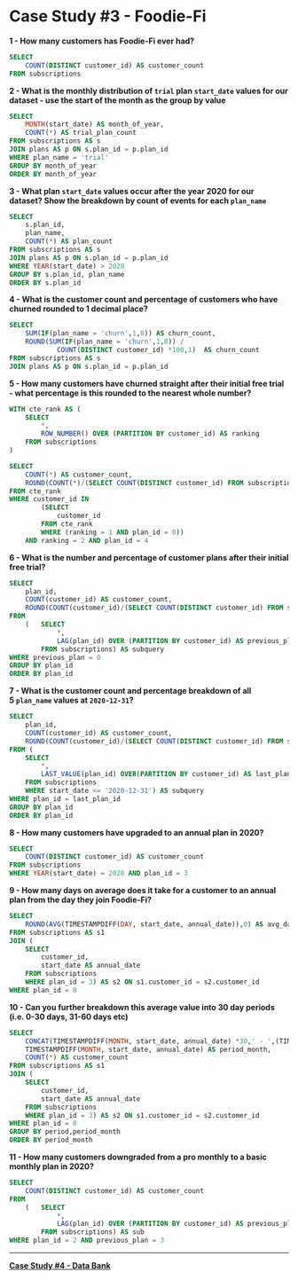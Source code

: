 # Case Study #3 - Foodie-Fi

**1 - How many customers has Foodie-Fi ever had?**

```sql
SELECT
	COUNT(DISTINCT customer_id) AS customer_count
FROM subscriptions

```

**2 - What is the monthly distribution of `trial` plan `start_date` values for our dataset - use the start of the month as the group by value**

```sql
SELECT
	MONTH(start_date) AS month_of_year,
    COUNT(*) AS trial_plan_count
FROM subscriptions AS s
JOIN plans AS p ON s.plan_id = p.plan_id
WHERE plan_name = 'trial'
GROUP BY month_of_year
ORDER BY month_of_year
```

**3 - What plan `start_date` values occur after the year 2020 for our dataset? Show the breakdown by count of events for each `plan_name`**

```sql
SELECT
	s.plan_id,
	plan_name,
    COUNT(*) AS plan_count
FROM subscriptions AS s
JOIN plans AS p ON s.plan_id = p.plan_id
WHERE YEAR(start_date) > 2020
GROUP BY s.plan_id, plan_name
ORDER BY s.plan_id

```

**4 - What is the customer count and percentage of customers who have churned rounded to 1 decimal place?**

```sql
SELECT
    SUM(IF(plan_name = 'churn',1,0)) AS churn_count,
    ROUND(SUM(IF(plan_name = 'churn',1,0)) / 
			COUNT(DISTINCT customer_id) *100,1)  AS churn_count
FROM subscriptions AS s
JOIN plans AS p ON s.plan_id = p.plan_id

```

**5 - How many customers have churned straight after their initial free trial - what percentage is this rounded to the nearest whole number?**

```sql
WITH cte_rank AS (
	SELECT
		*,
        ROW_NUMBER() OVER (PARTITION BY customer_id) AS ranking
	FROM subscriptions
)

SELECT
	COUNT(*) AS customer_count,
    ROUND(COUNT(*)/(SELECT COUNT(DISTINCT customer_id) FROM subscriptions)*100) AS percentage
FROM cte_rank
WHERE customer_id IN
		(SELECT
			customer_id
		FROM cte_rank
		WHERE (ranking = 1 AND plan_id = 0))
	AND ranking = 2 AND plan_id = 4
```

**6 - What is the number and percentage of customer plans after their initial free trial?**

```sql
SELECT
	plan_id,
    COUNT(customer_id) AS customer_count,
	ROUND(COUNT(customer_id)/(SELECT COUNT(DISTINCT customer_id) FROM subscriptions)*100,1) AS percentage
FROM
	(	SELECT
			*,
			LAG(plan_id) OVER (PARTITION BY customer_id) AS previous_plan
		FROM subscriptions) AS subquery
WHERE previous_plan = 0
GROUP BY plan_id
ORDER BY plan_id
```

**7 - What is the customer count and percentage breakdown of all 5 `plan_name` values at `2020-12-31`?**

```sql
SELECT
	plan_id,
    COUNT(customer_id) AS customer_count,
    ROUND(COUNT(customer_id)/(SELECT COUNT(DISTINCT customer_id) FROM subscriptions)*100,1) AS percentage
FROM (
	SELECT
		*,
		LAST_VALUE(plan_id) OVER(PARTITION BY customer_id) AS last_plan_id
	FROM subscriptions
    WHERE start_date <= '2020-12-31') AS subquery
WHERE plan_id = last_plan_id
GROUP BY plan_id
ORDER BY plan_id

```

**8 - How many customers have upgraded to an annual plan in 2020?**

```sql
SELECT
	COUNT(DISTINCT customer_id) AS customer_count
FROM subscriptions
WHERE YEAR(start_date) = 2020 AND plan_id = 3
```

**9 - How many days on average does it take for a customer to an annual plan from the day they join Foodie-Fi?**

```sql
SELECT
	ROUND(AVG(TIMESTAMPDIFF(DAY, start_date, annual_date)),0) AS avg_date_join
FROM subscriptions AS s1
JOIN (
	SELECT
		customer_id,
		start_date AS annual_date
	FROM subscriptions
    WHERE plan_id = 3) AS s2 ON s1.customer_id = s2.customer_id
WHERE plan_id = 0
```

**10 - Can you further breakdown this average value into 30 day periods (i.e. 0-30 days, 31-60 days etc)**

```sql
SELECT
	CONCAT(TIMESTAMPDIFF(MONTH, start_date, annual_date) *30,' - ',(TIMESTAMPDIFF(MONTH, start_date, annual_date) + 1)*30,' days') AS period,
    TIMESTAMPDIFF(MONTH, start_date, annual_date) AS period_month,
    COUNT(*) AS customer_count
FROM subscriptions AS s1
JOIN (
	SELECT
		customer_id,
		start_date AS annual_date
	FROM subscriptions
    WHERE plan_id = 3) AS s2 ON s1.customer_id = s2.customer_id
WHERE plan_id = 0
GROUP BY period,period_month
ORDER BY period_month

```

**11 - How many customers downgraded from a pro monthly to a basic monthly plan in 2020?**

```sql
SELECT
    COUNT(DISTINCT customer_id) AS customer_count
FROM
	(	SELECT
			*,
			LAG(plan_id) OVER (PARTITION BY customer_id) AS previous_plan
		FROM subscriptions) AS sub
WHERE plan_id = 2 AND previous_plan = 3

```

---

[**Case Study #4 - Data Bank**](../Case%20Study%20%234%20-%20Data%20Bank)
